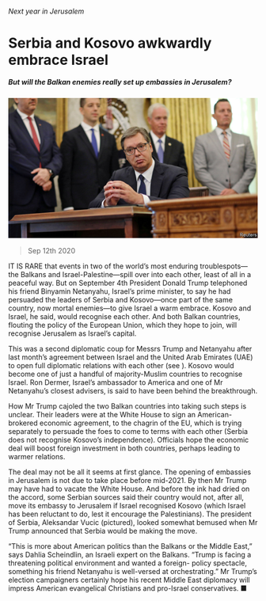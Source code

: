 ###### Next year in Jerusalem

# Serbia and Kosovo awkwardly embrace Israel 

##### But will the Balkan enemies really set up embassies in Jerusalem? 

![image](images/20200912_MAP007_0.jpg) 

> Sep 12th 2020 

IT IS RARE that events in two of the world’s most enduring troublespots—the Balkans and Israel-Palestine—spill over into each other, least of all in a peaceful way. But on September 4th President Donald Trump telephoned his friend Binyamin Netanyahu, Israel’s prime minister, to say he had persuaded the leaders of Serbia and Kosovo—once part of the same country, now mortal enemies—to give Israel a warm embrace. Kosovo and Israel, he said, would recognise each other. And both Balkan countries, flouting the policy of the European Union, which they hope to join, will recognise Jerusalem as Israel’s capital.

This was a second diplomatic coup for Messrs Trump and Netanyahu after last month’s agreement between Israel and the United Arab Emirates (UAE) to open full diplomatic relations with each other (see ). Kosovo would become one of just a handful of majority-Muslim countries to recognise Israel. Ron Dermer, Israel’s ambassador to America and one of Mr Netanyahu’s closest advisers, is said to have been behind the breakthrough.


How Mr Trump cajoled the two Balkan countries into taking such steps is unclear. Their leaders were at the White House to sign an American-brokered economic agreement, to the chagrin of the EU, which is trying separately to persuade the foes to come to terms with each other (Serbia does not recognise Kosovo’s independence). Officials hope the economic deal will boost foreign investment in both countries, perhaps leading to warmer relations.

The deal may not be all it seems at first glance. The opening of embassies in Jerusalem is not due to take place before mid-2021. By then Mr Trump may have had to vacate the White House. And before the ink had dried on the accord, some Serbian sources said their country would not, after all, move its embassy to Jerusalem if Israel recognised Kosovo (which Israel has been reluctant to do, lest it encourage the Palestinians). The president of Serbia, Aleksandar Vucic (pictured), looked somewhat bemused when Mr Trump announced that Serbia would be making the move.

“This is more about American politics than the Balkans or the Middle East,” says Dahlia Scheindlin, an Israeli expert on the Balkans. “Trump is facing a threatening political environment and wanted a foreign- policy spectacle, something his friend Netanyahu is well-versed at orchestrating.” Mr Trump’s election campaigners certainly hope his recent Middle East diplomacy will impress American evangelical Christians and pro-Israel conservatives. ■

